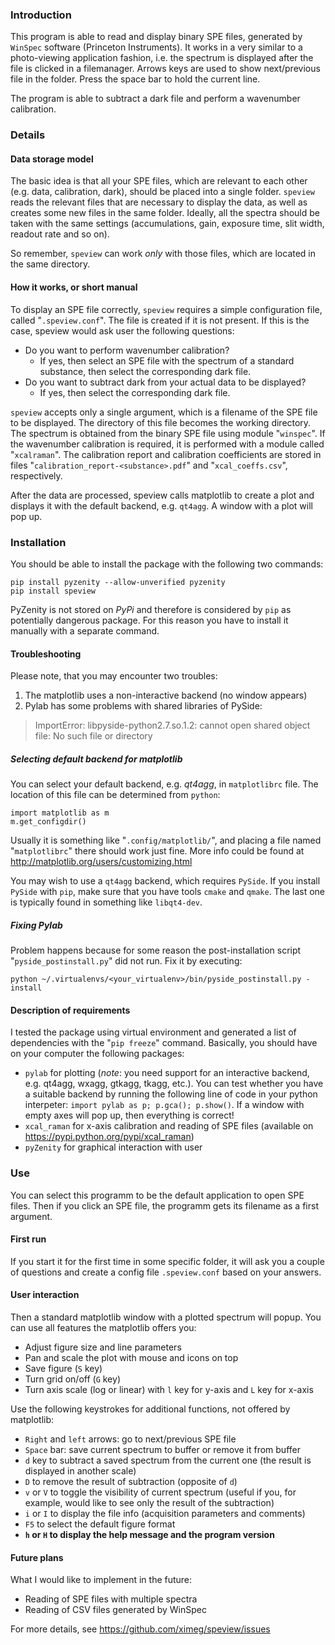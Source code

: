 ### Introduction

This program is able to read and display binary SPE files,
generated by `WinSpec` software (Princeton Instruments).
It works in a very similar to a photo-viewing application
fashion, i.e. the spectrum is displayed after the
file is clicked in a filemanager. Arrows keys are used to
show next/previous file in the folder. Press the space bar
to hold the current line.

The program is able to subtract a dark file and perform
a wavenumber calibration.

### Details

#### Data storage model
The basic idea is that all your SPE files, which are relevant
to each other (e.g. data, calibration, dark), should be
placed into a single folder. `speview` reads the relevant
files that are necessary to display the data, as well as
creates some new files in the same folder. Ideally, all the
spectra should be taken with the same settings (accumulations,
gain, exposure time, slit width, readout rate and so on).

So remember, `speview` can work _only_ with those files, which
are located in the same directory.

#### How it works, or short manual
To display an SPE file correctly, `speview` requires a simple
configuration file, called "`.speview.conf`". The file
is created if it is not present. If this is the case,
speview would ask user the following questions:
* Do you want to perform wavenumber calibration?
  - If yes, then select an SPE file with the spectrum of a
    standard substance, then select the corresponding dark file.
* Do you want to subtract dark from your actual data
  to be displayed?
  - If yes, then select the corresponding dark file.

`speview` accepts only a single argument, which is a filename
of the SPE file to be displayed. The directory of this file
becomes the working directory. The spectrum is obtained from
the binary SPE file using module "`winspec`". If the wavenumber
calibration is required, it is performed with a module called
"`xcalraman`". The calibration report and calibration
coefficients are stored in files "`calibration_report-<substance>.pdf`"
and "`xcal_coeffs.csv`", respectively.

After the data are processed, speview calls matplotlib to
create a plot and displays it with the default backend, e.g.
`qt4agg`. A window with a plot will pop up.

### Installation
You should be able to install the package with the following two commands:
```
pip install pyzenity --allow-unverified pyzenity
pip install speview
```
PyZenity is not stored on _PyPi_ and therefore is considered by `pip` as
potentially dangerous package. For this reason you have to install it manually
with a separate command.

#### Troubleshooting
Please note, that you may encounter two troubles:
 1. The matplotlib uses a non-interactive backend (no window appears)
 2. Pylab has some problems with shared libraries of PySide:

>  ImportError: libpyside-python2.7.so.1.2: cannot open
>  shared object file: No such file or directory

##### Selecting default backend for matplotlib
You can select your default backend, e.g. _qt4agg_, in `matplotlibrc` file.
The location of this file can be determined from `python`:
```
import matplotlib as m
m.get_configdir()
```
Usually it is something like "`.config/matplotlib/`", and placing a file named
"`matplotlibrc`" there should work just fine. More info could be found at
http://matplotlib.org/users/customizing.html

You may wish to use a `qt4agg` backend, which requires `PySide`. If you install
`PySide` with `pip`, make sure that you have tools `cmake` and `qmake`. The last
one is typically found in something like `libqt4-dev`.

##### Fixing Pylab
Problem happens because for some reason the post-installation script
"`pyside_postinstall.py`" did not run. Fix it by executing:
```
python ~/.virtualenvs/<your_virtualenv>/bin/pyside_postinstall.py -install
```

#### Description of requirements
I tested the package using virtual environment and generated a list of
dependencies with the "`pip freeze`" command.
Basically, you should have on your computer the following packages:
 * `pylab` for plotting (_note_: you need support for an interactive backend,
    e.g. qt4agg, wxagg, gtkagg, tkagg, etc.). You can test whether you have a
    suitable backend by running the following line of code in your python
    interpeter: `import pylab as p; p.gca(); p.show()`.
    If a window with empty axes will pop up, then everything is correct!
 * `xcal_raman` for x-axis calibration and reading of SPE files
    (available on https://pypi.python.org/pypi/xcal_raman)
 * `pyZenity` for graphical interaction with user

### Use
You can select this programm to be the default application to open SPE files.
Then if you click an SPE file, the programm gets its filename as a first
argument.

#### First run
If you start it for the first time in some specific folder, it will ask you a
couple of questions and create a config file `.speview.conf` based on your
answers.

#### User interaction
Then a standard matplotlib window with a plotted spectrum will popup. You can
use all features the matplotlib offers you:
  * Adjust figure size and line parameters
  * Pan and scale the plot with mouse and icons on top
  * Save figure (`S` key)
  * Turn grid on/off (`G` key)
  * Turn axis scale (log or linear) with `l` key for y-axis and `L` key for
    x-axis

Use the following keystrokes for additional functions, not offered by
matplotlib:
  * `Right` and `left` arrows: go to next/previous SPE file
  * `Space` bar: save current spectrum to buffer or remove it from buffer
  * `d` key to subtract a saved spectrum from the current one (the result is
     displayed in another scale)
  * `D` to remove the result of subtraction (opposite of `d`)
  * `v` or `V` to toggle the visibility of current spectrum (useful if you,
    for example, would like to see only the result of the subtraction)
  * `i` or `I`  to display the file info (acquisition parameters and comments)
  * `F5` to select the default figure format
  * **`h` or `H` to display the help message and the program version**

#### Future plans
What I would like to implement in the future:
 * Reading of SPE files with multiple spectra
 * Reading of CSV files generated by WinSpec

For more details, see https://github.com/ximeg/speview/issues
